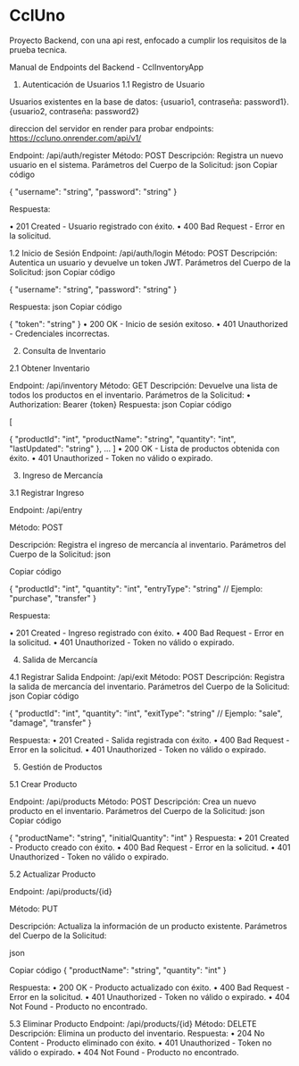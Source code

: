 # CclUno
Proyecto Backend, con una api rest, enfocado a cumplir los requisitos de la prueba tecnica.


Manual de Endpoints del Backend - CclInventoryApp

1. Autenticación de Usuarios
1.1 Registro de Usuario


Usuarios existentes en la base de datos: {usuario1, contraseña: password1}.{usuario2, contraseña: password2}

direccion del servidor en render para probar endpoints: https://ccluno.onrender.com/api/v1/

Endpoint: /api/auth/register
Método: POST
Descripción: Registra un nuevo usuario en el sistema.
Parámetros del Cuerpo de la Solicitud:
json
Copiar código

{
    "username": "string",
    "password": "string"
}



Respuesta:

•	201 Created - Usuario registrado con éxito.
•	400 Bad Request - Error en la solicitud.

1.2 Inicio de Sesión
Endpoint: /api/auth/login
Método: POST
Descripción: Autentica un usuario y devuelve un token JWT.
Parámetros del Cuerpo de la Solicitud:
json
Copiar código

{
    "username": "string",
    "password": "string"
}

Respuesta:
json
Copiar código

{
    "token": "string"
}
•	200 OK - Inicio de sesión exitoso.
•	401 Unauthorized - Credenciales incorrectas.

2. Consulta de Inventario

2.1 Obtener Inventario


Endpoint: /api/inventory
Método: GET
Descripción: Devuelve una lista de todos los productos en el inventario.
Parámetros de la Solicitud:
•	Authorization: Bearer {token}
Respuesta:
json
Copiar código


[

{
        "productId": "int",
        "productName": "string",
        "quantity": "int",
        "lastUpdated": "string"
    },
    ...
]
•	200 OK - Lista de productos obtenida con éxito.
•	401 Unauthorized - Token no válido o expirado.


3. Ingreso de Mercancía

3.1 Registrar Ingreso

Endpoint: /api/entry

Método: POST

Descripción: Registra el ingreso de mercancía al inventario.
Parámetros del Cuerpo de la Solicitud:
json

Copiar código

{
    "productId": "int",
    "quantity": "int",
    "entryType": "string"  // Ejemplo: "purchase", "transfer"
}

Respuesta:


•	201 Created - Ingreso registrado con éxito.
•	400 Bad Request - Error en la solicitud.
•	401 Unauthorized - Token no válido o expirado.


4. Salida de Mercancía


4.1 Registrar Salida
Endpoint: /api/exit
Método: POST
Descripción: Registra la salida de mercancía del inventario.
Parámetros del Cuerpo de la Solicitud:
json
Copiar código

{
    "productId": "int",
    "quantity": "int",
    "exitType": "string"  // Ejemplo: "sale", "damage", "transfer"
}

Respuesta:
•	201 Created - Salida registrada con éxito.
•	400 Bad Request - Error en la solicitud.
•	401 Unauthorized - Token no válido o expirado.

5. Gestión de Productos

5.1 Crear Producto

Endpoint: /api/products
Método: POST
Descripción: Crea un nuevo producto en el inventario.
Parámetros del Cuerpo de la Solicitud:
json
Copiar código

{
    "productName": "string",
    "initialQuantity": "int"
}
Respuesta:
•	201 Created - Producto creado con éxito.
•	400 Bad Request - Error en la solicitud.
•	401 Unauthorized - Token no válido o expirado.

5.2 Actualizar Producto

Endpoint: /api/products/{id}

Método: PUT

Descripción: Actualiza la información de un producto existente.
Parámetros del Cuerpo de la Solicitud:

json

Copiar código
{
    "productName": "string",
    "quantity": "int"
}

Respuesta:
•	200 OK - Producto actualizado con éxito.
•	400 Bad Request - Error en la solicitud.
•	401 Unauthorized - Token no válido o expirado.
•	404 Not Found - Producto no encontrado.

5.3 Eliminar Producto
Endpoint: /api/products/{id}
Método: DELETE
Descripción: Elimina un producto del inventario.
Respuesta:
•	204 No Content - Producto eliminado con éxito.
•	401 Unauthorized - Token no válido o expirado.
•	404 Not Found - Producto no encontrado.
